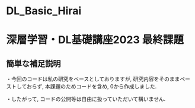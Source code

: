 # DL_Basic_Hirai
# 深層学習・DL基礎講座2023 最終課題

## 簡単な補足説明
・今回のコードは私の研究をベースとしておりますが, 研究内容をそのままペーストしておらず, 本課題のためコードを含め, 0から作成しました.

・したがって, コードの公開等は自由に扱っていただいて構いません.
